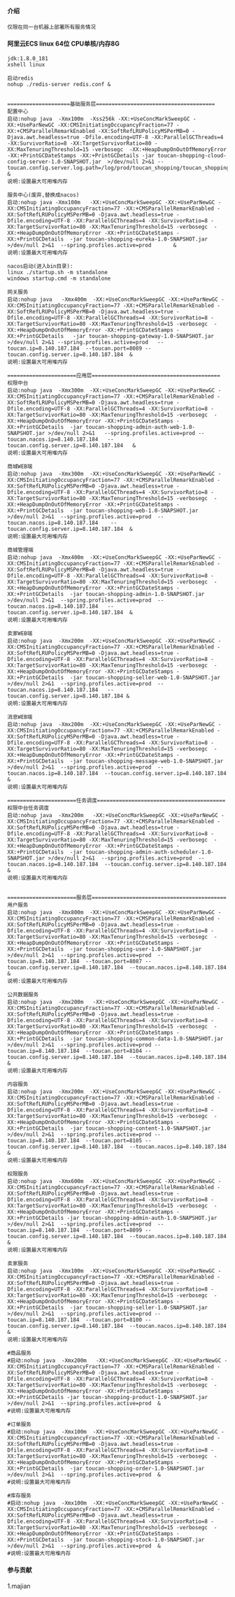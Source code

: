 #### 介绍
    仅限在同一台机器上部署所有服务情况

#### 阿里云ECS linux 64位 CPU单核/内存8G

    jdk:1.8.0_181
    xshell linux
    
    启动redis
    nohup ./redis-server redis.conf &

    
    ====================基础服务层======================================
    配置中心
    启动:nohup java  -Xmx100m  -Xss256k -XX:+UseConcMarkSweepGC -XX:+UseParNewGC -XX:CMSInitiatingOccupancyFraction=77 -XX:+CMSParallelRemarkEnabled -XX:SoftRefLRUPolicyMSPerMB=0 -Djava.awt.headless=true -Dfile.encoding=UTF-8 -XX:ParallelGCThreads=4 -XX:SurvivorRatio=8 -XX:TargetSurvivorRatio=80 -XX:MaxTenuringThreshold=15 -verbosegc  -XX:+HeapDumpOnOutOfMemoryError -XX:+PrintGCDateStamps -XX:+PrintGCDetails -jar toucan-shopping-cloud-config-server-1.0-SNAPSHOT.jar  >/dev/null 2>&1 --toucan.config.server.log.path=/log/prod/toucan_shopping/toucan_shopping_config_server  &
    说明:设置最大可用堆内存
    
    服务中心(废弃,替换成nacos)
    启动:nohup java -Xmx100m   -XX:+UseConcMarkSweepGC -XX:+UseParNewGC -XX:CMSInitiatingOccupancyFraction=77 -XX:+CMSParallelRemarkEnabled -XX:SoftRefLRUPolicyMSPerMB=0 -Djava.awt.headless=true -Dfile.encoding=UTF-8 -XX:ParallelGCThreads=4 -XX:SurvivorRatio=8 -XX:TargetSurvivorRatio=80 -XX:MaxTenuringThreshold=15 -verbosegc  -XX:+HeapDumpOnOutOfMemoryError -XX:+PrintGCDateStamps -XX:+PrintGCDetails  -jar toucan-shopping-eureka-1.0-SNAPSHOT.jar >/dev/null 2>&1  --spring.profiles.active=prod       &
    说明:设置最大可用堆内存
    
    nacos启动(进入bin目录):
    linux ./startup.sh -m standalone
    windows startup.cmd -m standalone 
    
    网关服务
    启动:nohup java   -Xmx400m  -XX:+UseConcMarkSweepGC -XX:+UseParNewGC -XX:CMSInitiatingOccupancyFraction=77 -XX:+CMSParallelRemarkEnabled -XX:SoftRefLRUPolicyMSPerMB=0 -Djava.awt.headless=true -Dfile.encoding=UTF-8 -XX:ParallelGCThreads=4 -XX:SurvivorRatio=8 -XX:TargetSurvivorRatio=80 -XX:MaxTenuringThreshold=15 -verbosegc  -XX:+HeapDumpOnOutOfMemoryError -XX:+PrintGCDateStamps -XX:+PrintGCDetails   -jar toucan-shopping-gateway-1.0-SNAPSHOT.jar  >/dev/null 2>&1 --spring.profiles.active=prod   --toucan.ip=8.140.187.184  --toucan.port=8089 --toucan.config.server.ip=8.140.187.184  &
    说明:设置最大可用堆内存
    
    ======================应用层=========================================
    权限中台
    启动:nohup java  -Xmx300m  -XX:+UseConcMarkSweepGC -XX:+UseParNewGC -XX:CMSInitiatingOccupancyFraction=77 -XX:+CMSParallelRemarkEnabled -XX:SoftRefLRUPolicyMSPerMB=0 -Djava.awt.headless=true -Dfile.encoding=UTF-8 -XX:ParallelGCThreads=4 -XX:SurvivorRatio=8 -XX:TargetSurvivorRatio=80 -XX:MaxTenuringThreshold=15 -verbosegc  -XX:+HeapDumpOnOutOfMemoryError -XX:+PrintGCDateStamps -XX:+PrintGCDetails  -jar toucan-shopping-admin-auth-web-1.0-SNAPSHOT.jar >/dev/null 2>&1   --spring.profiles.active=prod --toucan.nacos.ip=8.140.187.184   --toucan.config.server.ip=8.140.187.184   &
    说明:设置最大可用堆内存
    
    商城WEB端
    启动:nohup java  -Xmx300m  -XX:+UseConcMarkSweepGC -XX:+UseParNewGC -XX:CMSInitiatingOccupancyFraction=77 -XX:+CMSParallelRemarkEnabled -XX:SoftRefLRUPolicyMSPerMB=0 -Djava.awt.headless=true -Dfile.encoding=UTF-8 -XX:ParallelGCThreads=4 -XX:SurvivorRatio=8 -XX:TargetSurvivorRatio=80 -XX:MaxTenuringThreshold=15 -verbosegc  -XX:+HeapDumpOnOutOfMemoryError -XX:+PrintGCDateStamps -XX:+PrintGCDetails  -jar toucan-shopping-web-1.0-SNAPSHOT.jar >/dev/null 2>&1  --spring.profiles.active=prod  --toucan.nacos.ip=8.140.187.184    --toucan.config.server.ip=8.140.187.184  &
    说明:设置最大可用堆内存
    
    商城管理端
    启动:nohup java  -Xmx400m  -XX:+UseConcMarkSweepGC -XX:+UseParNewGC -XX:CMSInitiatingOccupancyFraction=77 -XX:+CMSParallelRemarkEnabled -XX:SoftRefLRUPolicyMSPerMB=0 -Djava.awt.headless=true -Dfile.encoding=UTF-8 -XX:ParallelGCThreads=4 -XX:SurvivorRatio=8 -XX:TargetSurvivorRatio=80 -XX:MaxTenuringThreshold=15 -verbosegc  -XX:+HeapDumpOnOutOfMemoryError -XX:+PrintGCDateStamps -XX:+PrintGCDetails  -jar toucan-shopping-admin-1.0-SNAPSHOT.jar >/dev/null 2>&1  --spring.profiles.active=prod  --toucan.nacos.ip=8.140.187.184   --toucan.config.server.ip=8.140.187.184  &
    说明:设置最大可用堆内存
    
    卖家WEB端
    启动:nohup java  -Xmx200m  -XX:+UseConcMarkSweepGC -XX:+UseParNewGC -XX:CMSInitiatingOccupancyFraction=77 -XX:+CMSParallelRemarkEnabled -XX:SoftRefLRUPolicyMSPerMB=0 -Djava.awt.headless=true -Dfile.encoding=UTF-8 -XX:ParallelGCThreads=4 -XX:SurvivorRatio=8 -XX:TargetSurvivorRatio=80 -XX:MaxTenuringThreshold=15 -verbosegc  -XX:+HeapDumpOnOutOfMemoryError -XX:+PrintGCDateStamps -XX:+PrintGCDetails  -jar toucan-shopping-seller-web-1.0-SNAPSHOT.jar >/dev/null 2>&1  --spring.profiles.active=prod  --toucan.nacos.ip=8.140.187.184   --toucan.config.server.ip=8.140.187.184 &
    说明:设置最大可用堆内存
    
    消息WEB端
    启动:nohup java  -Xmx200m  -XX:+UseConcMarkSweepGC -XX:+UseParNewGC -XX:CMSInitiatingOccupancyFraction=77 -XX:+CMSParallelRemarkEnabled -XX:SoftRefLRUPolicyMSPerMB=0 -Djava.awt.headless=true -Dfile.encoding=UTF-8 -XX:ParallelGCThreads=4 -XX:SurvivorRatio=8 -XX:TargetSurvivorRatio=80 -XX:MaxTenuringThreshold=15 -verbosegc  -XX:+HeapDumpOnOutOfMemoryError -XX:+PrintGCDateStamps -XX:+PrintGCDetails  -jar toucan-shopping-message-web-1.0-SNAPSHOT.jar  >/dev/null 2>&1  --spring.profiles.active=prod  --toucan.nacos.ip=8.140.187.184  --toucan.config.server.ip=8.140.187.184 &
    说明:设置最大可用堆内存
    
    ======================任务调度=========================================
    权限中台任务调度
    启动:nohup java  -Xmx200m   -XX:+UseConcMarkSweepGC -XX:+UseParNewGC -XX:CMSInitiatingOccupancyFraction=77 -XX:+CMSParallelRemarkEnabled -XX:SoftRefLRUPolicyMSPerMB=0 -Djava.awt.headless=true -Dfile.encoding=UTF-8 -XX:ParallelGCThreads=4 -XX:SurvivorRatio=8 -XX:TargetSurvivorRatio=80 -XX:MaxTenuringThreshold=15 -verbosegc  -XX:+HeapDumpOnOutOfMemoryError -XX:+PrintGCDateStamps -XX:+PrintGCDetails  -jar toucan-shopping-admin-auth-scheduler-1.0-SNAPSHOT.jar >/dev/null 2>&1  --spring.profiles.active=prod  --toucan.nacos.ip=8.140.187.184  --toucan.config.server.ip=8.140.187.184  &
    说明:设置最大可用堆内存
    
    
    ======================服务层===========================================
    用户服务
    启动:nohup java  -Xmx800m  -XX:+UseConcMarkSweepGC -XX:+UseParNewGC -XX:CMSInitiatingOccupancyFraction=77 -XX:+CMSParallelRemarkEnabled -XX:SoftRefLRUPolicyMSPerMB=0 -Djava.awt.headless=true -Dfile.encoding=UTF-8 -XX:ParallelGCThreads=4 -XX:SurvivorRatio=8 -XX:TargetSurvivorRatio=80 -XX:MaxTenuringThreshold=15 -verbosegc  -XX:+HeapDumpOnOutOfMemoryError -XX:+PrintGCDateStamps -XX:+PrintGCDetails  -jar toucan-shopping-user-1.0-SNAPSHOT.jar >/dev/null 2>&1  --spring.profiles.active=prod  --toucan.ip=8.140.187.184  --toucan.port=8087 --toucan.config.server.ip=8.140.187.184  --toucan.nacos.ip=8.140.187.184  &
    说明:设置最大可用堆内存
    
    公共数据服务
    启动:nohup java  -Xmx200m   -XX:+UseConcMarkSweepGC -XX:+UseParNewGC -XX:CMSInitiatingOccupancyFraction=77 -XX:+CMSParallelRemarkEnabled -XX:SoftRefLRUPolicyMSPerMB=0 -Djava.awt.headless=true -Dfile.encoding=UTF-8 -XX:ParallelGCThreads=4 -XX:SurvivorRatio=8 -XX:TargetSurvivorRatio=80 -XX:MaxTenuringThreshold=15 -verbosegc  -XX:+HeapDumpOnOutOfMemoryError -XX:+PrintGCDateStamps -XX:+PrintGCDetails  -jar toucan-shopping-common-data-1.0-SNAPSHOT.jar >/dev/null 2>&1  --spring.profiles.active=prod --toucan.ip=8.140.187.184  --toucan.port=8104 --toucan.config.server.ip=8.140.187.184  --toucan.nacos.ip=8.140.187.184  &
    说明:设置最大可用堆内存
    
    内容服务
    启动:nohup java  -Xmx200m  -XX:+UseConcMarkSweepGC -XX:+UseParNewGC -XX:CMSInitiatingOccupancyFraction=77 -XX:+CMSParallelRemarkEnabled -XX:SoftRefLRUPolicyMSPerMB=0 -Djava.awt.headless=true -Dfile.encoding=UTF-8 -XX:ParallelGCThreads=4 -XX:SurvivorRatio=8 -XX:TargetSurvivorRatio=80 -XX:MaxTenuringThreshold=15 -verbosegc  -XX:+HeapDumpOnOutOfMemoryError -XX:+PrintGCDateStamps -XX:+PrintGCDetails  -jar toucan-shopping-content-1.0-SNAPSHOT.jar >/dev/null 2>&1  --spring.profiles.active=prod --toucan.ip=8.140.187.184  --toucan.port=8105 --toucan.config.server.ip=8.140.187.184  --toucan.nacos.ip=8.140.187.184    &
    说明:设置最大可用堆内存
    
    权限服务
    启动:nohup java  -Xmx600m  -XX:+UseConcMarkSweepGC -XX:+UseParNewGC -XX:CMSInitiatingOccupancyFraction=77 -XX:+CMSParallelRemarkEnabled -XX:SoftRefLRUPolicyMSPerMB=0 -Djava.awt.headless=true -Dfile.encoding=UTF-8 -XX:ParallelGCThreads=4 -XX:SurvivorRatio=8 -XX:TargetSurvivorRatio=80 -XX:MaxTenuringThreshold=15 -verbosegc  -XX:+HeapDumpOnOutOfMemoryError -XX:+PrintGCDateStamps -XX:+PrintGCDetails -jar toucan-shopping-admin-auth-1.0-SNAPSHOT.jar >/dev/null 2>&1  --spring.profiles.active=prod  --toucan.ip=8.140.187.184  --toucan.port=8099 --toucan.config.server.ip=8.140.187.184  --toucan.nacos.ip=8.140.187.184  &
    说明:设置最大可用堆内存
    
    卖家服务
    启动:nohup java  -Xmx100m  -XX:+UseConcMarkSweepGC -XX:+UseParNewGC -XX:CMSInitiatingOccupancyFraction=77 -XX:+CMSParallelRemarkEnabled -XX:SoftRefLRUPolicyMSPerMB=0 -Djava.awt.headless=true -Dfile.encoding=UTF-8 -XX:ParallelGCThreads=4 -XX:SurvivorRatio=8 -XX:TargetSurvivorRatio=80 -XX:MaxTenuringThreshold=15 -verbosegc  -XX:+HeapDumpOnOutOfMemoryError -XX:+PrintGCDateStamps -XX:+PrintGCDetails  -jar toucan-shopping-seller-1.0-SNAPSHOT.jar >/dev/null 2>&1  --spring.profiles.active=prod --toucan.ip=8.140.187.184  --toucan.port=8100 --toucan.config.server.ip=8.140.187.184  --toucan.nacos.ip=8.140.187.184   &
    说明:设置最大可用堆内存
    
    #商品服务
    #启动:nohup java  -Xmx200m   -XX:+UseConcMarkSweepGC -XX:+UseParNewGC -XX:CMSInitiatingOccupancyFraction=77 -XX:+CMSParallelRemarkEnabled -XX:SoftRefLRUPolicyMSPerMB=0 -Djava.awt.headless=true -Dfile.encoding=UTF-8 -XX:ParallelGCThreads=4 -XX:SurvivorRatio=8 -XX:TargetSurvivorRatio=80 -XX:MaxTenuringThreshold=15 -verbosegc  -XX:+HeapDumpOnOutOfMemoryError -XX:+PrintGCDateStamps -XX:+PrintGCDetails -jar toucan-shopping-product-1.0-SNAPSHOT.jar >/dev/null 2>&1  --spring.profiles.active=prod  &
    #说明:设置最大可用堆内存
    
    #订单服务
    #启动:nohup java  -Xmx100m  -XX:+UseConcMarkSweepGC -XX:+UseParNewGC -XX:CMSInitiatingOccupancyFraction=77 -XX:+CMSParallelRemarkEnabled -XX:SoftRefLRUPolicyMSPerMB=0 -Djava.awt.headless=true -Dfile.encoding=UTF-8 -XX:ParallelGCThreads=4 -XX:SurvivorRatio=8 -XX:TargetSurvivorRatio=80 -XX:MaxTenuringThreshold=15 -verbosegc  -XX:+HeapDumpOnOutOfMemoryError -XX:+PrintGCDateStamps -XX:+PrintGCDetails  -jar toucan-shopping-order-1.0-SNAPSHOT.jar >/dev/null 2>&1  --spring.profiles.active=prod  &
    #说明:设置最大可用堆内存
    
    #库存服务
    #启动:nohup java  -Xmx100m  -XX:+UseConcMarkSweepGC -XX:+UseParNewGC -XX:CMSInitiatingOccupancyFraction=77 -XX:+CMSParallelRemarkEnabled -XX:SoftRefLRUPolicyMSPerMB=0 -Djava.awt.headless=true -Dfile.encoding=UTF-8 -XX:ParallelGCThreads=4 -XX:SurvivorRatio=8 -XX:TargetSurvivorRatio=80 -XX:MaxTenuringThreshold=15 -verbosegc  -XX:+HeapDumpOnOutOfMemoryError -XX:+PrintGCDateStamps -XX:+PrintGCDetails  -jar toucan-shopping-stock-1.0-SNAPSHOT.jar  >/dev/null 2>&1  --spring.profiles.active=prod  &
    #说明:设置最大可用堆内存
    
    
    
    
#### 参与贡献
1.majian
